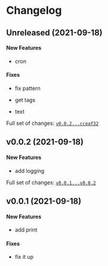 Changelog
=========

Unreleased (2021-09-18)
-----------------------

#### New Features

-   cron

#### Fixes

-   fix pattern

-   get tags

-   text

Full set of changes:
[`v0.0.2...cceaf32`](https://github.com/nialov/python-changelog/compare/v0.0.2...cceaf32)

v0.0.2 (2021-09-18)
-------------------

#### New Features

-   add logging

Full set of changes:
[`v0.0.1...v0.0.2`](https://github.com/nialov/python-changelog/compare/v0.0.1...v0.0.2)

v0.0.1 (2021-09-18)
-------------------

#### New Features

-   add print

#### Fixes

-   fix it up
